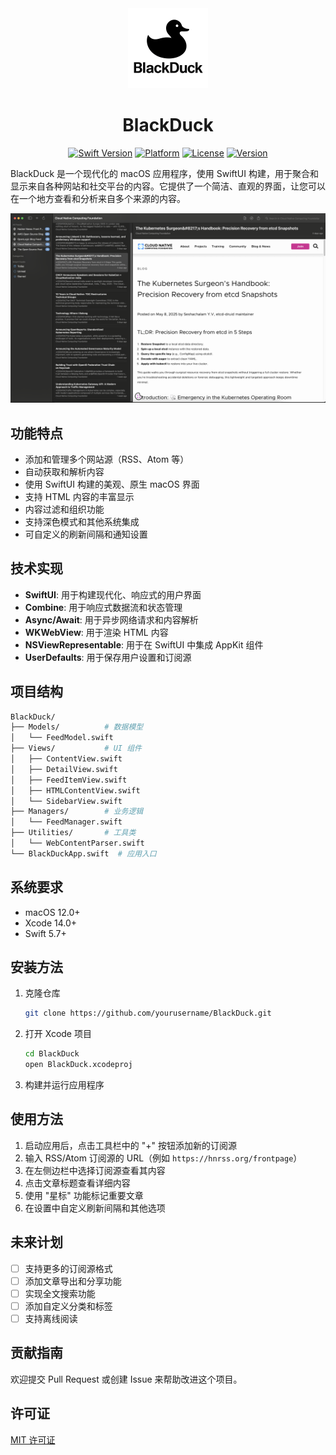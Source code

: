 <div align="center">
  <img src="blackduck.png" width="128" height="128" alt="BlackDuck Logo" />
  <h1>BlackDuck</h1>
</div>

<p align="center">
  <a href="https://swift.org"><img src="https://img.shields.io/badge/Swift-5.7+-orange.svg" alt="Swift Version"></a>
  <a href="https://developer.apple.com/macos/"><img src="https://img.shields.io/badge/Platform-macOS%2012.0+-blue.svg" alt="Platform"></a>
  <a href="https://github.com/deadjoe/BlackDuck/blob/main/LICENSE"><img src="https://img.shields.io/badge/License-MIT-green.svg" alt="License"></a>
  <a href="https://github.com/deadjoe/BlackDuck/releases"><img src="https://img.shields.io/badge/Version-1.0.0-red.svg" alt="Version"></a>
</p>

BlackDuck 是一个现代化的 macOS 应用程序，使用 SwiftUI 构建，用于聚合和显示来自各种网站和社交平台的内容。它提供了一个简洁、直观的界面，让您可以在一个地方查看和分析来自多个来源的内容。

![BlackDuck Screenshot](screenshots/main.png)

## 功能特点

- 添加和管理多个网站源（RSS、Atom 等）
- 自动获取和解析内容
- 使用 SwiftUI 构建的美观、原生 macOS 界面
- 支持 HTML 内容的丰富显示
- 内容过滤和组织功能
- 支持深色模式和其他系统集成
- 可自定义的刷新间隔和通知设置

## 技术实现

- **SwiftUI**: 用于构建现代化、响应式的用户界面
- **Combine**: 用于响应式数据流和状态管理
- **Async/Await**: 用于异步网络请求和内容解析
- **WKWebView**: 用于渲染 HTML 内容
- **NSViewRepresentable**: 用于在 SwiftUI 中集成 AppKit 组件
- **UserDefaults**: 用于保存用户设置和订阅源

## 项目结构

```bash
BlackDuck/
├── Models/          # 数据模型
│   └── FeedModel.swift
├── Views/           # UI 组件
│   ├── ContentView.swift
│   ├── DetailView.swift
│   ├── FeedItemView.swift
│   ├── HTMLContentView.swift
│   └── SidebarView.swift
├── Managers/        # 业务逻辑
│   └── FeedManager.swift
├── Utilities/       # 工具类
│   └── WebContentParser.swift
└── BlackDuckApp.swift  # 应用入口
```

## 系统要求

- macOS 12.0+
- Xcode 14.0+
- Swift 5.7+

## 安装方法

1. 克隆仓库

   ```bash
   git clone https://github.com/yourusername/BlackDuck.git
   ```

2. 打开 Xcode 项目

   ```bash
   cd BlackDuck
   open BlackDuck.xcodeproj
   ```

3. 构建并运行应用程序

## 使用方法

1. 启动应用后，点击工具栏中的 "+" 按钮添加新的订阅源
2. 输入 RSS/Atom 订阅源的 URL（例如 `https://hnrss.org/frontpage`）
3. 在左侧边栏中选择订阅源查看其内容
4. 点击文章标题查看详细内容
5. 使用 "星标" 功能标记重要文章
6. 在设置中自定义刷新间隔和其他选项

## 未来计划

- [ ] 支持更多的订阅源格式
- [ ] 添加文章导出和分享功能
- [ ] 实现全文搜索功能
- [ ] 添加自定义分类和标签
- [ ] 支持离线阅读

## 贡献指南

欢迎提交 Pull Request 或创建 Issue 来帮助改进这个项目。

## 许可证

[MIT 许可证](LICENSE)
